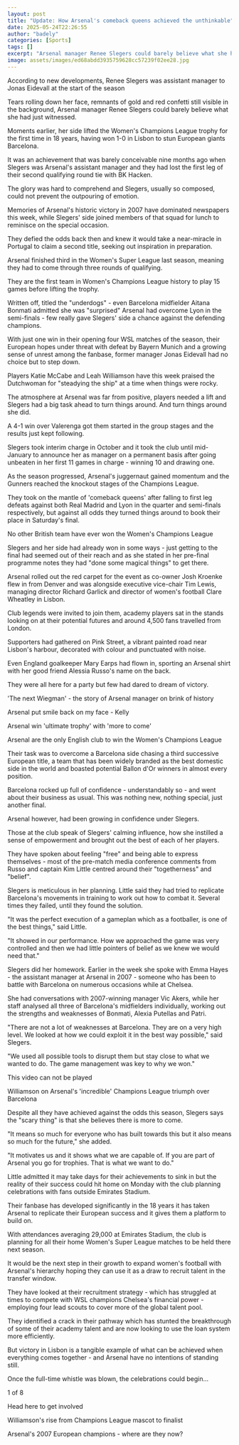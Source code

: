 ```yaml
---
layout: post
title: "Update: How Arsenal's comeback queens achieved the unthinkable"
date: 2025-05-24T22:26:55
author: "badely"
categories: [Sports]
tags: []
excerpt: "Arsenal manager Renee Slegers could barely believe what she had just witnessed as her side did the unthinkable and beat Barcelona to European glory."
image: assets/images/ed68abdd3935759628cc57239f02ee28.jpg
---
```


According to new developments, Renee Slegers was assistant manager to Jonas Eidevall at the start of the season

Tears rolling down her face, remnants of gold and red confetti still visible in the background, Arsenal manager Renee Slegers could barely believe what she had just witnessed.

Moments earlier, her side lifted the Women's Champions League trophy for the first time in 18 years, having won 1-0 in Lisbon to stun European giants Barcelona.

It was an achievement that was barely conceivable nine months ago when Slegers was Arsenal's assistant manager and they had lost the first leg of their second qualifying round tie with BK Hacken.

The glory was hard to comprehend and Slegers, usually so composed, could not prevent the outpouring of emotion.

Memories of Arsenal's historic victory in 2007 have dominated newspapers this week, while Slegers' side joined members of that squad for lunch to reminisce on the special occasion.

They defied the odds back then and knew it would take a near-miracle in Portugal to claim a second title, seeking out inspiration in preparation.

Arsenal finished third in the Women's Super League last season, meaning they had to come through three rounds of qualifying.

They are the first team in Women's Champions League history to play 15 games before lifting the trophy.

Written off, titled the "underdogs" - even Barcelona midfielder Aitana Bonmati admitted she was "surprised" Arsenal had overcome Lyon in the semi-finals - few really gave Slegers' side a chance against the defending champions.

With just one win in their opening four WSL matches of the season, their European hopes under threat with defeat by Bayern Munich and a growing sense of unrest among the fanbase, former manager Jonas Eidevall had no choice but to step down.

Players Katie McCabe and Leah Williamson have this week praised the Dutchwoman for "steadying the ship" at a time when things were rocky.

The atmosphere at Arsenal was far from positive, players needed a lift and Slegers had a big task ahead to turn things around. And turn things around she did.

A 4-1 win over Valerenga got them started in the group stages and the results just kept following.

Slegers took interim charge in October and it took the club until mid-January to announce her as manager on a permanent basis after going unbeaten in her first 11 games in charge - winning 10 and drawing one.

As the season progressed, Arsenal's juggernaut gained momentum and the Gunners reached the knockout stages of the Champions League.

They took on the mantle of 'comeback queens' after falling to first leg defeats against both Real Madrid and Lyon in the quarter and semi-finals respectively, but against all odds they turned things around to book their place in Saturday's final.

No other British team have ever won the Women's Champions League

Slegers and her side had already won in some ways - just getting to the final had seemed out of their reach and as she stated in her pre-final programme notes they had "done some magical things" to get there.

Arsenal rolled out the red carpet for the event as co-owner Josh Kroenke flew in from Denver and was alongside executive vice-chair Tim Lewis, managing director Richard Garlick and director of women's football Clare Wheatley in Lisbon.

Club legends were invited to join them, academy players sat in the stands looking on at their potential futures and around 4,500 fans travelled from London.

Supporters had gathered on Pink Street, a vibrant painted road near Lisbon's harbour, decorated with colour and punctuated with noise.

Even England goalkeeper Mary Earps had flown in, sporting an Arsenal shirt with her good friend Alessia Russo's name on the back.

They were all here for a party but few had dared to dream of victory.

'The next Wiegman' - the story of Arsenal manager on brink of history

Arsenal put smile back on my face - Kelly

Arsenal win 'ultimate trophy' with 'more to come'

Arsenal are the only English club to win the Women's Champions League

Their task was to overcome a Barcelona side chasing a third successive European title, a team that has been widely branded as the best domestic side in the world and boasted potential Ballon d'Or winners in almost every position.

Barcelona rocked up full of confidence - understandably so - and went about their business as usual. This was nothing new, nothing special, just another final.

Arsenal however, had been growing in confidence under Slegers.

Those at the club speak of Slegers' calming influence, how she instilled a sense of empowerment and brought out the best of each of her players. 

They have spoken about feeling "free" and being able to express themselves - most of the pre-match media conference comments from Russo and captain Kim Little centred around their "togetherness" and "belief".

Slegers is meticulous in her planning. Little said they had tried to replicate Barcelona's movements in training to work out how to combat it. Several times they failed, until they found the solution.

"It was the perfect execution of a gameplan which as a footballer, is one of the best things," said Little.

"It showed in our performance. How we approached the game was very controlled and then we had little pointers of belief as we knew we would need that."

Slegers did her homework. Earlier in the week she spoke with Emma Hayes - the assistant manager at Arsenal in 2007 - someone who has been to battle with Barcelona on numerous occasions while at Chelsea.

She had conversations with 2007-winning manager Vic Akers, while her staff analysed all three of Barcelona's midfielders individually, working out the strengths and weaknesses of Bonmati, Alexia Putellas and Patri.

"There are not a lot of weaknesses at Barcelona. They are on a very high level. We looked at how we could exploit it in the best way possible," said Slegers.

"We used all possible tools to disrupt them but stay close to what we wanted to do. The game management was key to why we won."

This video can not be played

Williamson on Arsenal's 'incredible' Champions League triumph over Barcelona

Despite all they have achieved against the odds this season, Slegers says the "scary thing" is that she believes there is more to come.

"It means so much for everyone who has built towards this but it also means so much for the future," she added. 

"It motivates us and it shows what we are capable of. If you are part of Arsenal you go for trophies. That is what we want to do."

Little admitted it may take days for their achievements to sink in but the reality of their success could hit home on Monday with the club planning celebrations with fans outside Emirates Stadium.

Their fanbase has developed significantly in the 18 years it has taken Arsenal to replicate their European success and it gives them a platform to build on.

With attendances averaging 29,000 at Emirates Stadium, the club is planning for all their home Women's Super League matches to be held there next season.

It would be the next step in their growth to expand women's football with Arsenal's hierarchy hoping they can use it as a draw to recruit talent in the transfer window.

They have looked at their recruitment strategy - which has struggled at times to compete with WSL champions Chelsea's financial power - employing four lead scouts to cover more of the global talent pool. 

They identified a crack in their pathway which has stunted the breakthrough of some of their academy talent and are now looking to use the loan system more efficiently. 

But victory in Lisbon is a tangible example of what can be achieved when everything comes together - and Arsenal have no intentions of standing still.

Once the full-time whistle was blown, the celebrations could begin...

1 of 8

Head here to get involved

Williamson's rise from Champions League mascot to finalist

Arsenal's 2007 European champions - where are they now?

